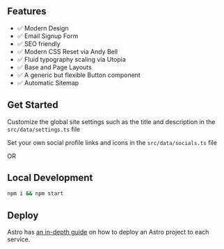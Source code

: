 ## Features
- ✅ Modern Design
- ✅ Email Signup Form
- ✅ SEO friendly
- ✅ Modern CSS Reset via Andy Bell
- ✅ Fluid typography scaling via Utopia
- ✅ Base and Page Layouts
- ✅ A generic but flexible Button component
- ✅ Automatic Sitemap

## Get Started 

Customize the global site settings such as the title and description in the `src/data/settings.ts` file

Set your own social profile links and icons in the `src/data/socials.ts` file

OR

## Local Development

```sh
npm i && npm start
```

## Deploy

Astro has [an in-depth guide](https://docs.astro.build/en/guides/deploy/) on how to deploy an Astro project to each service.
